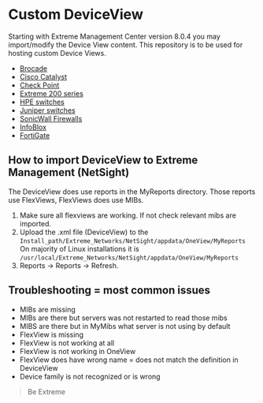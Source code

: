 # Custom DeviceView

Starting with Extreme Management Center version 8.0.4 you may import/modify the Device View content. This repository is to be used for hosting custom Device Views. 

* [Brocade](Brocade/README.md)
* [Cisco Catalyst](Cisco/README.md)
* [Check Point](CheckPoint/README.md)
* [Extreme 200 series](FastPath/README.md)
* [HPE switches](Aruba-HP/README.md)
* [Juniper switches](Juniper/README.md)
* [SonicWall Firewalls](SonicWall/README.md)
* [InfoBlox](InfoBlox/README.md)
* [FortiGate](FortiGate/README.md)

## How to import DeviceView to Extreme Management (NetSight)
The DeviceView does use reports in the MyReports directory. Those reports use FlexViews, FlexViews does use MIBs.

1. Make sure all flexviews are working. If not check relevant mibs are imported.
2. Upload the .xml file (DeviceView) to the `Install_path/Extreme_Networks/NetSight/appdata/OneView/MyReports`
   On majority of Linux installations it is `/usr/local/Extreme_Networks/NetSight/appdata/OneView/MyReports`
3. Reports -> Reports -> Refresh.

## Troubleshooting = most common issues
* MIBs are missing
* MIBs are there but servers was not restarted to read those mibs
* MIBS are there but in MyMibs what server is not using by default
* FlexView is missing
* FlexView is not working at all
* FlexView is not working in OneView 
* FlexView does have wrong name = does not match the definition in DeviceView
* Device family is not recognized or is wrong


>Be Extreme
